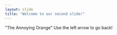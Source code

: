 ```yaml
---
layout: slide
title: "Welcome to our second slide!"
---
```

"The Annoying Orange"
Use the left arrow to go back!

